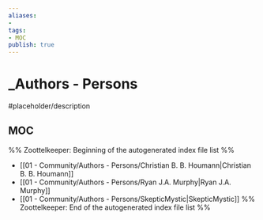 ```yaml
---
aliases:
- 
tags:
- MOC
publish: true
---
```


# _Authors - Persons

#placeholder/description 

## MOC

%% Zoottelkeeper: Beginning of the autogenerated index file list  %%
-  [[01 - Community/Authors - Persons/Christian B. B. Houmann|Christian B. B. Houmann]]
-  [[01 - Community/Authors - Persons/Ryan J.A. Murphy|Ryan J.A. Murphy]]
-  [[01 - Community/Authors - Persons/SkepticMystic|SkepticMystic]]
%% Zoottelkeeper: End of the autogenerated index file list  %%
